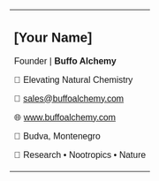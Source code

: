<table style="font-family: Arial; border: none; padding: 20px;">
  <tr>
    <td>
      <h2>[Your Name]</h2>
      <p>Founder | <strong>Buffo Alchemy</strong></p>
      <p>🌿 Elevating Natural Chemistry</p>
      <p>📧 <a href="mailto:sales@buffoalchemy.com">sales@buffoalchemy.com</a></p>
      <p>🌐 <a href="https://www.buffoalchemy.com">www.buffoalchemy.com</a></p>
      <p>📍 Budva, Montenegro</p>
      <p>🔬 Research • Nootropics • Nature</p>
    </td>
  </tr>
</table>
